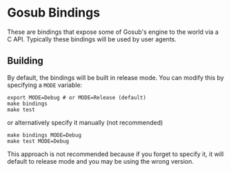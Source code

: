 # Gosub Bindings
These are bindings that expose some of Gosub's engine to the world via a C API. Typically these bindings will be used by user agents.

## Building
By default, the bindings will be built in release mode. You can modify this by specifying a `MODE` variable:
```text
export MODE=Debug # or MODE=Release (default)
make bindings
make test
```

or alternatively specify it manually (not recommended)
```text
make bindings MODE=Debug
make test MODE=Debug
```

This approach is not recommended because if you forget to specify it, it will default to release mode and you may be using the wrong version.
